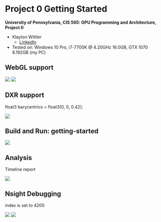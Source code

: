Project 0 Getting Started
====================

**University of Pennsylvania, CIS 565: GPU Programming and Architecture, Project 0**

* Klayton Wittler
  * [LinkedIn](https://www.linkedin.com/in/klayton-wittler/)
* Tested on: Windows 10 Pro, i7-7700K @ 4.20GHz 16.0GB, GTX 1070 8.192GB (my PC)


## WebGL support

![](images/webGL_report.png)
![](images/webGL_test.png)

## DXR support
float3 barycentrics = float3(0, 0, 0.42);

![](images/dxr_modified_triangle.png)

## Build and Run: getting-started

![](images/getting-started_cpp.png)

## Analysis
Timeline report

![](images/nsight_timeline_report.png)

## Nsight Debugging
index is set to 4200 

![](images/autos_tab.png)
![](images/warp_info.png)

